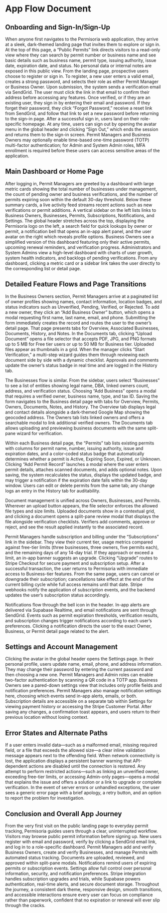 # App Flow Document

## Onboarding and Sign-In/Sign-Up

When anyone first navigates to the Permisoria web application, they arrive at a sleek, dark-themed landing page that invites them to explore or sign in. At the top of this page, a “Public Permits” link directs visitors to a read-only view where they can search by permit number or business name and see basic details such as business name, permit type, issuing authority, issue date, expiration date, and status. No personal data or internal notes are exposed in this public view. From the landing page, prospective users choose to register or sign in. To register, a new user enters a valid email, creates a strong password, and selects their role as either Permit Manager or Business Owner. Upon submission, the system sends a verification email via SendGrid. The user must click the link in that email to confirm their address before accessing any features. Once verified, or if they are an existing user, they sign in by entering their email and password. If they forget their password, they click “Forgot Password,” receive a reset link from SendGrid, and follow that link to set a new password before returning to the sign-in page. After a successful sign in, users land on their role-specific homepage. At any time, users can sign out by opening the avatar menu in the global header and clicking “Sign Out,” which ends the session and returns them to the sign-in screen. Permit Managers and Business Owners may optionally enable time-based one-time password (TOTP) multi-factor authentication; for Admin and System Admin roles, MFA enrollment is required before these users can access sensitive areas of the application.

## Main Dashboard or Home Page

After logging in, Permit Managers are greeted by a dashboard with large metric cards showing the total number of businesses under management, the count of pending owner and business verifications, and the number of permits expiring soon within the default 30-day threshold. Below these summary cards, a live activity feed streams recent actions such as new verifications or permit additions. A vertical sidebar on the left lists links to Business Owners, Businesses, Permits, Subscriptions, Notifications, and Settings. The global header stretches across the top, displaying the Permisoria logo on the left, a search field for quick lookups by owner or permit, a notification bell that opens an in-app alert panel, and the user avatar on the right which reveals profile options. Business Owners see a simplified version of this dashboard featuring only their active permits, upcoming renewal reminders, and verification progress. Administrators and System Admins view a high-level dashboard with charts of user growth, system health indicators, and backlogs of pending verifications. From any dashboard, clicking a metric card or a sidebar link takes the user directly to the corresponding list or detail page.

## Detailed Feature Flows and Page Transitions

In the Business Owners section, Permit Managers arrive at a paginated list of owner profiles showing names, contact information, location badges, and status indicators such as Unverified, Pending, Verified, or Rejected. To add a new owner, they click an “Add Business Owner” button, which opens a modal requesting first name, last name, email, and phone. Submitting the form immediately creates the record and routes the user to the owner’s detail page. That page presents tabs for Overview, Associated Businesses, Documents, History, and Notes. In the Documents tab, clicking “Upload Document” opens a file selector that accepts PDF, JPG, and PNG formats up to 5 MB for Free tier users or up to 50 MB for Business tier. Uploaded files appear as thumbnails in a grid. When the manager clicks “Start Verification,” a multi-step wizard guides them through reviewing each document side by side with a dynamic checklist. Approvals and comments update the owner’s status badge in real time and are logged in the History tab.

The Businesses flow is similar. From the sidebar, users select “Businesses” to see a list of entities showing legal name, DBA, linked owners count, address, and verification status. Choosing “Add Business” opens a modal that requires a verified owner, business name, type, and tax ID. Saving the form navigates to the Business detail page with tabs for Overview, Permits, Owners, Documents, Notes, and History. The Overview tab displays legal and contact details alongside a dark-themed Google Map showing the geocoded address. The Owners tab lists linked owners and offers a searchable modal to link additional verified owners. The Documents tab allows uploading and previewing business documents with the same split-pane wizard for verification.

Within each Business detail page, the “Permits” tab lists existing permits with columns for permit name, number, issuing authority, issue and expiration dates, and a color-coded status badge that automatically determines whether a permit is Active, Expiring Soon, Expired, or Unknown. Clicking “Add Permit Record” launches a modal where the user enters permit details, attaches scanned documents, and adds optional notes. Upon saving, the system recalculates the status, displays the updated badge, and may trigger a notification if the expiration date falls within the 30-day window. Users can edit or delete permits from the same tab; any change logs an entry in the History tab for auditability.

Document management is unified across Owners, Businesses, and Permits. Wherever an upload button appears, the file selector enforces the allowed file types and size limits. Uploaded documents show in a contextual grid, and clicking a document opens a split-pane review modal that displays the file alongside verification checklists. Verifiers add comments, approve or reject, and see the result applied instantly to the associated record.

Permit Managers handle subscription and billing under the “Subscriptions” link in the sidebar. They view their current tier, usage metrics compared against free-tier limits (three businesses, three owners, five permits each), and the remaining days of any 14-day trial. If they approach or exceed a limit, an in-app banner suggests an upgrade. Clicking “Upgrade” routes to Stripe Checkout for secure payment and subscription setup. After a successful transaction, the user returns to Permisoria with immediate access to Business-tier features. From the same page, users can cancel or downgrade their subscription; cancellations take effect at the end of the current billing cycle while full access remains until that date. Stripe webhooks notify the application of subscription events, and the backend updates the user’s subscription status accordingly.

Notifications flow through the bell icon in the header. In-app alerts are delivered via Supabase Realtime, and email notifications are sent through SendGrid. Events such as permit expiration thresholds, verification results, and subscription changes trigger notifications according to each user’s preferences. Clicking a notification directs the user to the exact Owner, Business, or Permit detail page related to the alert.

## Settings and Account Management

Clicking the avatar in the global header opens the Settings page. In their personal profile, users update name, email, phone, and address information. They may change their password by entering the current password and then choosing a new one. Permit Managers and Admin roles can enable two-factor authentication by scanning a QR code in a TOTP app. Business Owners see a pared-down settings view that includes only profile fields and notification preferences. Permit Managers also manage notification settings here, choosing which events send in-app alerts, emails, or both. Subscription details are accessible on a separate tab within Settings for viewing payment history or accessing the Stripe Customer Portal. After saving any changes, a confirmation toast appears, and users return to their previous location without losing context.

## Error States and Alternate Paths

If a user enters invalid data—such as a malformed email, missing required field, or a file that exceeds the allowed size—a clear inline validation message appears next to the offending field. When network connectivity is lost, the application displays a persistent banner warning that API-dependent actions are disabled until the connection is restored. Any attempt to perform restricted actions—such as linking an unverified owner, exceeding free-tier limits, or accessing Admin-only pages—opens a modal that explains the issue and offers a solution or a link to upgrade or complete verification. In the event of server errors or unhandled exceptions, the user sees a generic error page with a brief apology, a retry button, and an option to report the problem for investigation.

## Conclusion and Overall App Journey

From the very first visit on the public landing page to everyday permit tracking, Permisoria guides users through a clear, uninterrupted workflow. Visitors may browse public permit information before signing up. New users register with email and password, verify by clicking a SendGrid email link, and log in to a role-specific dashboard. Permit Managers add and verify Business Owners, create and verify Businesses, and manage Permits with automated status tracking. Documents are uploaded, reviewed, and approved within split-pane modals. Notifications remind users of expiring permits or subscription events. Settings allow full control over personal information, security, and notification preferences. Stripe integration handles subscription upgrades and trials, while Supabase powers authentication, real-time alerts, and secure document storage. Throughout the journey, a consistent dark theme, responsive design, smooth transitions, and accessible interactions ensure every user can focus on compliance rather than paperwork, confident that no expiration or renewal will ever slip through the cracks.
